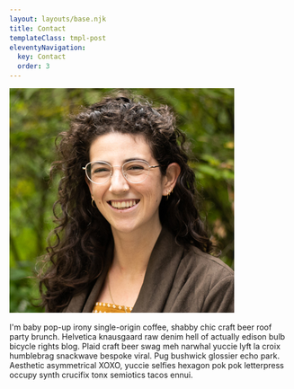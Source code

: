 ```yaml
---
layout: layouts/base.njk
title: Contact
templateClass: tmpl-post
eleventyNavigation:
  key: Contact
  order: 3
---
```


![rotem's profile pic)](../img/profile_pic.jpeg)

I'm baby pop-up irony single-origin coffee, shabby chic craft beer roof party brunch. Helvetica knausgaard raw denim hell of actually edison bulb bicycle rights blog. Plaid craft beer swag meh narwhal yuccie lyft la croix humblebrag snackwave bespoke viral. Pug bushwick glossier echo park. Aesthetic asymmetrical XOXO, yuccie selfies hexagon pok pok letterpress occupy synth crucifix tonx semiotics tacos ennui.